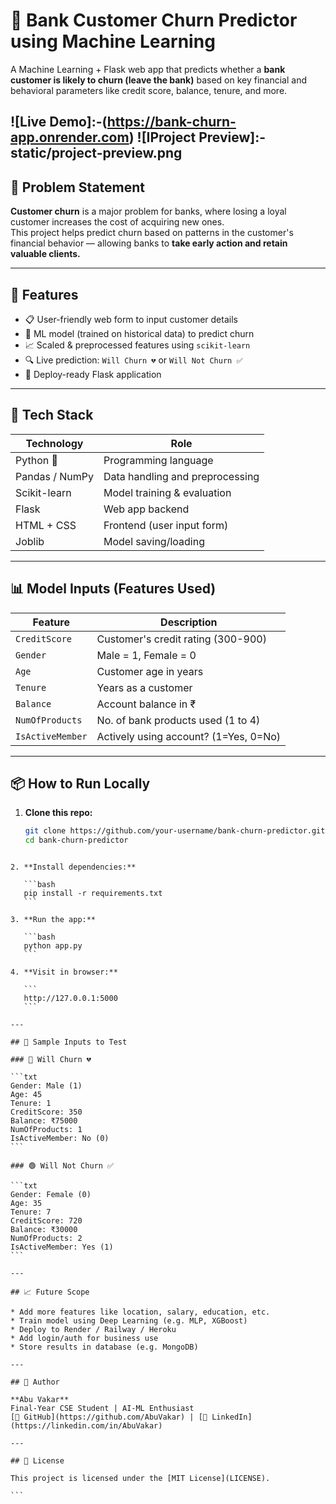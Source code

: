 # 🏦 Bank Customer Churn Predictor using Machine Learning

A Machine Learning + Flask web app that predicts whether a **bank customer is likely to churn (leave the bank)** based on key financial and behavioral parameters like credit score, balance, tenure, and more.

![Live Demo]:-(https://bank-churn-app.onrender.com)
![IProject Preview]:-static/project-preview.png
---

## 📌 Problem Statement

**Customer churn** is a major problem for banks, where losing a loyal customer increases the cost of acquiring new ones.  
This project helps predict churn based on patterns in the customer's financial behavior — allowing banks to **take early action and retain valuable clients.**

---

## 🚀 Features

- 📋 User-friendly web form to input customer details
- 🤖 ML model (trained on historical data) to predict churn
- 📈 Scaled & preprocessed features using `scikit-learn`
- 🔍 Live prediction: `Will Churn 💔` or `Will Not Churn ✅`
- 🎯 Deploy-ready Flask application

---

## 🧠 Tech Stack

| Technology        | Role                            |
|------------------|----------------------------------|
| Python 🐍         | Programming language             |
| Pandas / NumPy    | Data handling and preprocessing |
| Scikit-learn      | Model training & evaluation     |
| Flask             | Web app backend                 |
| HTML + CSS        | Frontend (user input form)      |
| Joblib            | Model saving/loading            |

---

## 📊 Model Inputs (Features Used)

| Feature           | Description                              |
|-------------------|-------------------------------------------|
| `CreditScore`     | Customer's credit rating (300-900)        |
| `Gender`          | Male = 1, Female = 0                      |
| `Age`             | Customer age in years                     |
| `Tenure`          | Years as a customer                       |
| `Balance`         | Account balance in ₹                      |
| `NumOfProducts`   | No. of bank products used (1 to 4)        |
| `IsActiveMember`  | Actively using account? (1=Yes, 0=No)     |

---

## 📦 How to Run Locally

1. **Clone this repo:**
   ```bash
   git clone https://github.com/your-username/bank-churn-predictor.git
   cd bank-churn-predictor
````

2. **Install dependencies:**

   ```bash
   pip install -r requirements.txt
   ```

3. **Run the app:**

   ```bash
   python app.py
   ```

4. **Visit in browser:**

   ```
   http://127.0.0.1:5000
   ```

---

## 🧪 Sample Inputs to Test

### 🔴 Will Churn 💔

```txt
Gender: Male (1)
Age: 45
Tenure: 1
CreditScore: 350
Balance: ₹75000
NumOfProducts: 1
IsActiveMember: No (0)
```

### 🟢 Will Not Churn ✅

```txt
Gender: Female (0)
Age: 35
Tenure: 7
CreditScore: 720
Balance: ₹30000
NumOfProducts: 2
IsActiveMember: Yes (1)
```

---

## 📈 Future Scope

* Add more features like location, salary, education, etc.
* Train model using Deep Learning (e.g. MLP, XGBoost)
* Deploy to Render / Railway / Heroku
* Add login/auth for business use
* Store results in database (e.g. MongoDB)

---

## 🙌 Author

**Abu Vakar**
Final-Year CSE Student | AI-ML Enthusiast
[🔗 GitHub](https://github.com/AbuVakar) | [🔗 LinkedIn](https://linkedin.com/in/AbuVakar)

---

## 📌 License

This project is licensed under the [MIT License](LICENSE).

```
